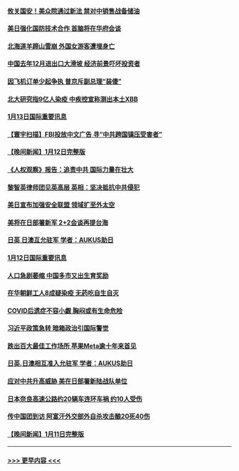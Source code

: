 #### [攸关国安！美众院通过新法 禁对中销售战备储油](../pages/prog202/a103624379.md?t=01140943) 
#### [美日强化国防技术合作 首脑将在华府会谈](../pages/prog202/a103624380.md?t=01140943) 
#### [北海道羊蹄山雪崩 外国女游客遭埋身亡](../pages/prog202/a103624199.md?t=01140943) 
#### [中国去年12月进出口大滑坡 经济前景吓坏投资者](../pages/prog202/a103624145.md?t=01140943) 
#### [因飞机订单少起争执 普京斥副总理“装傻”](../pages/prog202/a103624130.md?t=01140943) 
#### [北大研究指9亿人染疫 中疾控宣称测出本土XBB](../pages/prog202/a103624126.md?t=01140943) 
#### [1月13日国际重要讯息](../pages/prog202/a103624131.md?t=01140943) 
#### [【寰宇扫描】FBI投放中文广告 寻“中共跨国镇压受害者”](../pages/prog202/a103623915.md?t=01140943) 
#### [【晚间新闻】1月12日完整版](../pages/prog202/a103623902.md?t=01140943) 
#### [《人权观察》报告：追责中共 国际力量在壮大](../pages/prog202/a103623632.md?t=01140943) 
#### [黎智英律师团见英高层 英相：坚决抵抗中共侵犯](../pages/prog202/a103623630.md?t=01140943) 
#### [美日宣布加强安全联盟 领域扩至外太空](../pages/prog202/a103623615.md?t=01140943) 
#### [美将在日部署新军 2+2会谈再提台海](../pages/prog202/a103623387.md?t=01140943) 
#### [日英 日澳互允驻军 学者：AUKUS助日](../pages/prog202/a103623384.md?t=01140943) 
#### [1月12日国际重要讯息](../pages/prog202/a103623383.md?t=01140943) 
#### [人口急剧萎缩 中国多市又出生育奖励](../pages/prog202/a103623363.md?t=01140943) 
#### [在华朝鲜工人8成疑染疫 无药吃自生自灭](../pages/prog202/a103623354.md?t=01140943) 
#### [COVID后遗症不容小觑 胸闷或有生命危险](../pages/prog202/a103623358.md?t=01140943) 
#### [习近平政策急转 暗箱政治引国际警觉](../pages/prog202/a103623321.md?t=01140943) 
#### [跌出百大最佳工作场所 苹果Meta逾十年来首见](../pages/prog202/a103623232.md?t=01140943) 
#### [日英.日澳相互准入允驻军 学者：AUKUS助日](../pages/prog202/a103623213.md?t=01140943) 
#### [应对中共升高威胁 美在日部署新陆战队单位](../pages/prog202/a103623200.md?t=01140943) 
#### [日本奈良高速公路约20辆车连环车祸 约10人受伤](../pages/prog202/a103623165.md?t=01140943) 
#### [传中国团到访 阿富汗外交部外自杀攻击酿20死40伤](../pages/prog202/a103623081.md?t=01140943) 
#### [【晚间新闻】1月11日完整版](../pages/prog202/a103623077.md?t=01140943) 

----
#### [ >>> 更早内容 <<< ](../indexes/prog202-earlier.md)
